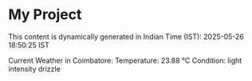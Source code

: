 # My Project

This content is dynamically generated in Indian Time (IST): 2025-05-26 18:50:25 IST


Current Weather in Coimbatore:
Temperature: 23.88 °C
Condition: light intensity drizzle
